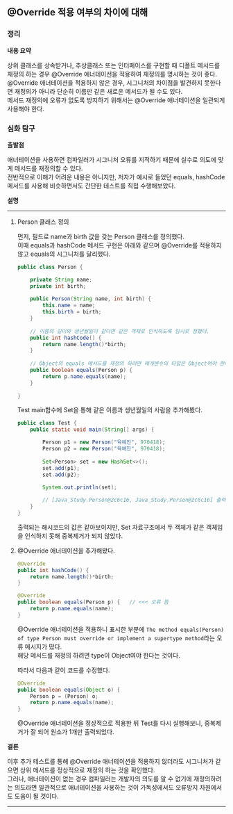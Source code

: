 ## @Override 적용 여부의 차이에 대해

### 정리

**내용 요약**

상위 클래스를 상속받거나, 추상클래스 또는 인터페이스를 구현할 때 디폴트 메서드를 재정의 하는 경우 @Override 애너테이션을 적용하여 재정의를 명시하는 것이 좋다.   
@Override 애너테이션을 적용하지 않은 경우, 시그니처의 차이점을 발견하지 못한다면 재정의가 아니라 단순히 이름만 같은 새로운 메서드가 될 수도 있다.  
메서드 재정의에 오류가 없도록 방지하기 위해서는 @Override 애너테이션을 일관되게 사용해야 한다.  


### 심화 탐구

**출발점**
 
애너테이션을 사용하면 컴파일러가 시그니처 오류를 지적하기 때문에 실수로 의도에 맞게 메서드를 재정의할 수 있다.  
전반적으로 이해가 어려운 내용은 아니지만, 저자가 예시로 들었던 equals, hashCode 메서드를 사용해 비슷하면서도 간단한 테스트를 직접 수행해보았다.  

**설명**

<hr>

1. Person 클래스 정의

    먼저, 필드로 name과 birth 값을 갖는 Person 클래스를 정의했다.  
    이때 equals과 hashCode 메서드 구현은 아래와 같으며 @Override를 적용하지 않고 equals의 시그니처를 달리했다.

    ```java
    public class Person {
	
        private String name;
        private int birth;
        
        public Person(String name, int birth) {
            this.name = name;
            this.birth = birth;
        }
        
        // 이름의 길이와 생년월일이 같다면 같은 객체로 인식하도록 임시로 정했다.
        public int hashCode() {
            return name.length()*birth;
        }
        
        // Object의 equals 메서드를 재정의 하려면 매개변수의 타입은 Object여야 한다.
        public boolean equals(Person p) {
            return p.name.equals(name);
        }
        
    }
    ```

    Test main함수에 Set<Person>을 통해 같은 이름과 생년월일의 사람을 추가해봤다.

    ```java
    public class Test {
        public static void main(String[] args) {

            Person p1 = new Person("육예진", 970418);
            Person p2 = new Person("육예진", 970418);
            
            Set<Person> set = new HashSet<>();
            set.add(p1);
            set.add(p2);
            
            System.out.println(set);

            // [Java_Study.Person@2c6c16, Java_Study.Person@2c6c16] 출력
        }
    }
    ```

    출력되는 해시코드의 값은 같아보이지만, Set 자료구조에서 두 객체가 같은 객체임을 인식하지 못해 중복제거가 되지 않았다.  

2. @Override 애너테이션을 추가해봤다.

    ```java
    @Override
	public int hashCode() {
		return name.length()*birth;
	}
	
	@Override
	public boolean equals(Person p) {   // <<< 오류 뜸
		return p.name.equals(name);
	}
    ```
    @Override 애너테이션을 적용하니 표시한 부분에 `The method equals(Person) of type Person must override or implement a supertype method`라는 오류 메시지가 떴다.   
    해당 메서드를 재정의 하려면 type이 Object여야 한다는 것이다.  

    따라서 다음과 같이 코드를 수정했다.

    ```java
    @Override
	public boolean equals(Object o) {
		Person p = (Person) o;
		return p.name.equals(name);
	}
    ```
    @Override 애너테이션을 정상적으로 적용한 뒤 Test를 다시 실행해보니, 중복제거가 잘 되어 원소가 1개만 출력되었다.


**결론**
    
이후 추가 테스트를 통해 @Override 애너테이션을 적용하지 않더라도 시그니처가 같으면 상위 메서드를 정상적으로 재정의 하는 것을 확인했다.  
그러나, 애너테이션이 없는 경우 컴파일러는 개발자의 의도를 알 수 없기에 재정의하려는 의도라면 일관적으로 애너테이션을 사용하는 것이 가독성에서도 오류방지 차원에서도 도움이 될 것이다.

<hr>


